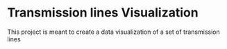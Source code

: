 # Transmission lines Visualization

This project is meant to create a data visualization of a set of transmission lines
